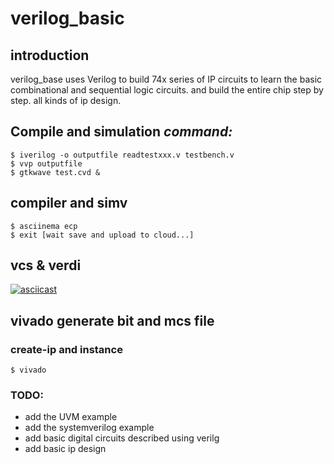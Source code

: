 # verilog_basic
## introduction

verilog_base uses Verilog to build 74x series of IP circuits to learn the basic combinational and sequential logic circuits. and build the entire chip step by step.
all kinds of ip design.

## Compile and simulation *command:*
```shell
$ iverilog -o outputfile readtestxxx.v testbench.v
$ vvp outputfile
$ gtkwave test.cvd &
```
## compiler and simv
```shell
$ asciinema ecp
$ exit [wait save and upload to cloud...]
```
## vcs & verdi

[![asciicast](https://asciinema.org/a/8AvIYNfUfi9sQypDmhYCkdzZo.svg)](https://asciinema.org/a/8AvIYNfUfi9sQypDmhYCkdzZo)


## vivado generate bit and mcs file
### create-ip and instance
```shell
$ vivado
```
### TODO:
 - add the UVM example
 - add the systemverilog example
 - add basic digital circuits described using verilg
 - add basic ip design

